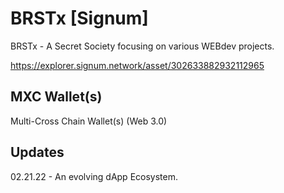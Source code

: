 # BRSTx [Signum]

BRSTx - A Secret Society focusing on various WEBdev projects.

https://explorer.signum.network/asset/302633882932112965

MXC Wallet(s)
--
Multi-Cross Chain Wallet(s) (Web 3.0)

Updates
--
02.21.22 - An evolving dApp Ecosystem.

